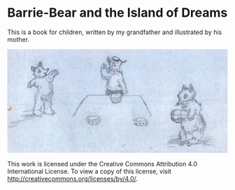 Barrie-Bear and the Island of Dreams
====================================

This is a book for children, written by my grandfather and illustrated by his
mother.

![Bears](bears.jpg)

This work is licensed under the Creative Commons Attribution 4.0 International
License. To view a copy of this license, visit
http://creativecommons.org/licenses/by/4.0/.
